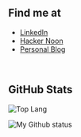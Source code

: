 <h2>Find me at</h2>
<ul>
  <li><a href="https://linkedin.com/in/mgongob/" target="_blank">LinkedIn</a></li>
  <li><a href="https://hackernoon.com/u/micogongob" target="_blank">Hacker Noon</a></li>
  <li><a href="https://micogongob.com" target="_blank">Personal Blog</a></li>
</ul>
<br>

## GitHub Stats

![Top Lang](https://github-readme-stats.vercel.app/api/top-langs/?username=micogongob&langs_count=10&theme=solarized-dark)

![My Github status](https://github-readme-stats.vercel.app/api?username=micogongob&count_private=true&show_icons=true&theme=solarized-dark)

<!--
**micogongob/micogongob** is a ✨ _special_ ✨ repository because its `README.md` (this file) appears on your GitHub profile.

Here are some ideas to get you started:

- 🔭 I’m currently working on ...
- 🌱 I’m currently learning ...
- 👯 I’m looking to collaborate on ...
- 🤔 I’m looking for help with ...
- 💬 Ask me about ...
- 📫 How to reach me: ...
- 😄 Pronouns: ...
- ⚡ Fun fact: ...
-->
